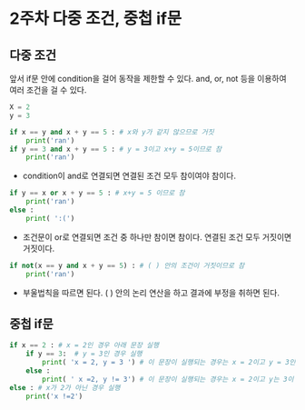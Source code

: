 # 2주차 다중 조건, 중첩 if문
## 다중 조건
앞서 if문 안에 condition을 걸어 동작을 제한할 수 있다. and, or, not 등을 이용하여 여러 조건을 걸 수 있다.
```python
X = 2
y = 3

if x == y and x + y == 5 : # x와 y가 같지 않으므로 거짓
    print('ran')
if y == 3 and x + y == 5 : # y = 3이고 x+y = 5이므로 참
    print('ran')
```
 - condition이 and로 연결되면 연결된 조건 모두 참이여야 참이다.
```python
if y == x or x + y == 5 : # x+y = 5 이므로 참
    print('ran')
else :
    print( ':(')
```
 - 조건문이 or로 연결되면 조건 중 하나만 참이면 참이다. 연결된 조건 모두 거짓이면 거짓이다.
```python
if not(x == y and x + y == 5) : # ( ) 안의 조건이 거짓이므로 참
    print('ran')
```
 - 부울법칙을 따르면 된다. ( ) 안의 논리 연산을 하고 결과에 부정을 취하면 된다.
## 중첩 if문
```python
if x == 2 : # x = 2인 경우 아래 문장 실행
    if y == 3:  # y = 3인 경우 실행
        print( 'x = 2, y = 3 ') # 이 문장이 실행되는 경우는 x = 2이고 y = 3인 경우 뿐이다.
    else :
        print( ' x =2, y != 3') # 이 문장이 실행되는 경우는 x = 2이고 y는 3이 아닌 경우이다.
else : # x가 2가 아닌 경우 실행
    print('x !=2')
```
